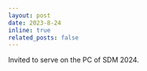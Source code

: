 ```yaml
---
layout: post
date: 2023-8-24
inline: true
related_posts: false
---
```


Invited to serve on the PC of SDM 2024.
